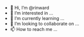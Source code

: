 - 👋 Hi, I’m @rinward
- 👀 I’m interested in ...
- 🌱 I’m currently learning ...
- 💞️ I’m looking to collaborate on ...
- 📫 How to reach me ...

<!---
rinward/rinward is a ✨ special ✨ repository because its `README.md` (this file) appears on your GitHub profile.
You can click the Preview link to take a look at your changes.
--->
